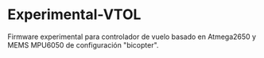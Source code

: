 # Experimental-VTOL
Firmware experimental para controlador de vuelo basado en Atmega2650 y MEMS MPU6050 de configuración "bicopter". 
